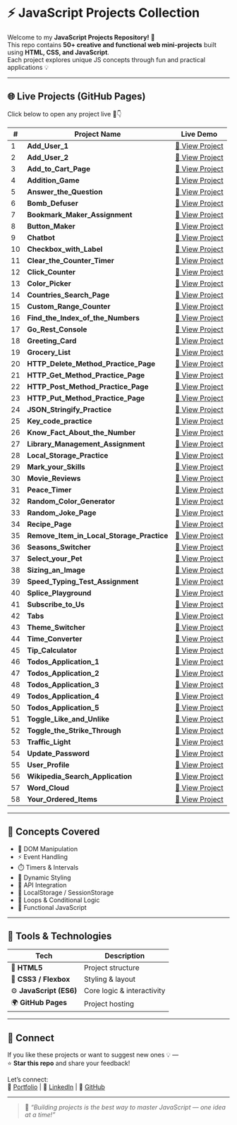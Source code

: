 # ⚡ JavaScript Projects Collection

Welcome to my **JavaScript Projects Repository!** 🚀  
This repo contains **50+ creative and functional web mini-projects** built using **HTML, CSS, and JavaScript**.  
Each project explores unique JS concepts through fun and practical applications 💡

---

## 🌐 Live Projects (GitHub Pages)

Click below to open any project live 🔗👇  

| # | Project Name | Live Demo |
|---|---------------|-----------|
| 1 | **Add_User_1** | [🔗 View Project](https://kranthikailewd.github.io/JavaScript_Projects/Add_User_1) |
| 2 | **Add_User_2** | [🔗 View Project](https://kranthikailewd.github.io/JavaScript_Projects/Add_User_2) |
| 3 | **Add_to_Cart_Page** | [🔗 View Project](https://kranthikailewd.github.io/JavaScript_Projects/Add_to_Cart_Page) |
| 4 | **Addition_Game** | [🔗 View Project](https://kranthikailewd.github.io/JavaScript_Projects/Addition_Game) |
| 5 | **Answer_the_Question** | [🔗 View Project](https://kranthikailewd.github.io/JavaScript_Projects/Answer_the_Question) |
| 6 | **Bomb_Defuser** | [🔗 View Project](https://kranthikailewd.github.io/JavaScript_Projects/Bomb_Defuser) |
| 7 | **Bookmark_Maker_Assignment** | [🔗 View Project](https://kranthikailewd.github.io/JavaScript_Projects/Bookmark_Maker_Assignment) |
| 8 | **Button_Maker** | [🔗 View Project](https://kranthikailewd.github.io/JavaScript_Projects/Button_Maker) |
| 9 | **Chatbot** | [🔗 View Project](https://kranthikailewd.github.io/JavaScript_Projects/Chatbot) |
| 10 | **Checkbox_with_Label** | [🔗 View Project](https://kranthikailewd.github.io/JavaScript_Projects/Checkbox_with_Label) |
| 11 | **Clear_the_Counter_Timer** | [🔗 View Project](https://kranthikailewd.github.io/JavaScript_Projects/Clear_the_Counter_Timer) |
| 12 | **Click_Counter** | [🔗 View Project](https://kranthikailewd.github.io/JavaScript_Projects/Click_Counter) |
| 13 | **Color_Picker** | [🔗 View Project](https://kranthikailewd.github.io/JavaScript_Projects/Color_Picker) |
| 14 | **Countries_Search_Page** | [🔗 View Project](https://kranthikailewd.github.io/JavaScript_Projects/Countries_Search_Page) |
| 15 | **Custom_Range_Counter** | [🔗 View Project](https://kranthikailewd.github.io/JavaScript_Projects/Custom_Range_Counter) |
| 16 | **Find_the_Index_of_the_Numbers** | [🔗 View Project](https://kranthikailewd.github.io/JavaScript_Projects/Find_the_Index_of_the_Numbers) |
| 17 | **Go_Rest_Console** | [🔗 View Project](https://kranthikailewd.github.io/JavaScript_Projects/Go_Rest_Console) |
| 18 | **Greeting_Card** | [🔗 View Project](https://kranthikailewd.github.io/JavaScript_Projects/Greeting_Card) |
| 19 | **Grocery_List** | [🔗 View Project](https://kranthikailewd.github.io/JavaScript_Projects/Grocery_List) |
| 20 | **HTTP_Delete_Method_Practice_Page** | [🔗 View Project](https://kranthikailewd.github.io/JavaScript_Projects/HTTP_Delete_Method_Practice_Page) |
| 21 | **HTTP_Get_Method_Practice_Page** | [🔗 View Project](https://kranthikailewd.github.io/JavaScript_Projects/HTTP_Get_Method_Practice_Page) |
| 22 | **HTTP_Post_Method_Practice_Page** | [🔗 View Project](https://kranthikailewd.github.io/JavaScript_Projects/HTTP_Post_Method_Practice_Page) |
| 23 | **HTTP_Put_Method_Practice_Page** | [🔗 View Project](https://kranthikailewd.github.io/JavaScript_Projects/HTTP_Put_Method_Practice_Page) |
| 24 | **JSON_Stringify_Practice** | [🔗 View Project](https://kranthikailewd.github.io/JavaScript_Projects/JSON_Stringify_Practice) |
| 25 | **Key_code_practice** | [🔗 View Project](https://kranthikailewd.github.io/JavaScript_Projects/Key_code_practice) |
| 26 | **Know_Fact_About_the_Number** | [🔗 View Project](https://kranthikailewd.github.io/JavaScript_Projects/Know_Fact_About_the_Number) |
| 27 | **Library_Management_Assignment** | [🔗 View Project](https://kranthikailewd.github.io/JavaScript_Projects/Library_Management_Assignment) |
| 28 | **Local_Storage_Practice** | [🔗 View Project](https://kranthikailewd.github.io/JavaScript_Projects/Local_Storage_Practice) |
| 29 | **Mark_your_Skills** | [🔗 View Project](https://kranthikailewd.github.io/JavaScript_Projects/Mark_your_Skills) |
| 30 | **Movie_Reviews** | [🔗 View Project](https://kranthikailewd.github.io/JavaScript_Projects/Movie_Reviews) |
| 31 | **Peace_Timer** | [🔗 View Project](https://kranthikailewd.github.io/JavaScript_Projects/Peace_Timer) |
| 32 | **Random_Color_Generator** | [🔗 View Project](https://kranthikailewd.github.io/JavaScript_Projects/Random_Color_Generator) |
| 33 | **Random_Joke_Page** | [🔗 View Project](https://kranthikailewd.github.io/JavaScript_Projects/Random_Joke_Page) |
| 34 | **Recipe_Page** | [🔗 View Project](https://kranthikailewd.github.io/JavaScript_Projects/Recipe_Page) |
| 35 | **Remove_Item_in_Local_Storage_Practice** | [🔗 View Project](https://kranthikailewd.github.io/JavaScript_Projects/Remove_Item_in_Local_Storage_Practice) |
| 36 | **Seasons_Switcher** | [🔗 View Project](https://kranthikailewd.github.io/JavaScript_Projects/Seasons_Switcher) |
| 37 | **Select_your_Pet** | [🔗 View Project](https://kranthikailewd.github.io/JavaScript_Projects/Select_your_Pet) |
| 38 | **Sizing_an_Image** | [🔗 View Project](https://kranthikailewd.github.io/JavaScript_Projects/Sizing_an_Image) |
| 39 | **Speed_Typing_Test_Assignment** | [🔗 View Project](https://kranthikailewd.github.io/JavaScript_Projects/Speed_Typing_Test_Assignment) |
| 40 | **Splice_Playground** | [🔗 View Project](https://kranthikailewd.github.io/JavaScript_Projects/Splice_Playground) |
| 41 | **Subscribe_to_Us** | [🔗 View Project](https://kranthikailewd.github.io/JavaScript_Projects/Subscribe_to_Us) |
| 42 | **Tabs** | [🔗 View Project](https://kranthikailewd.github.io/JavaScript_Projects/Tabs) |
| 43 | **Theme_Switcher** | [🔗 View Project](https://kranthikailewd.github.io/JavaScript_Projects/Theme_Switcher) |
| 44 | **Time_Converter** | [🔗 View Project](https://kranthikailewd.github.io/JavaScript_Projects/Time_Converter) |
| 45 | **Tip_Calculator** | [🔗 View Project](https://kranthikailewd.github.io/JavaScript_Projects/Tip_Calculator) |
| 46 | **Todos_Application_1** | [🔗 View Project](https://kranthikailewd.github.io/JavaScript_Projects/Todos_Application_1) |
| 47 | **Todos_Application_2** | [🔗 View Project](https://kranthikailewd.github.io/JavaScript_Projects/Todos_Application_2) |
| 48 | **Todos_Application_3** | [🔗 View Project](https://kranthikailewd.github.io/JavaScript_Projects/Todos_Application_3) |
| 49 | **Todos_Application_4** | [🔗 View Project](https://kranthikailewd.github.io/JavaScript_Projects/Todos_Application_4) |
| 50 | **Todos_Application_5** | [🔗 View Project](https://kranthikailewd.github.io/JavaScript_Projects/Todos_Application_5) |
| 51 | **Toggle_Like_and_Unlike** | [🔗 View Project](https://kranthikailewd.github.io/JavaScript_Projects/Toggle_Like_and_Unlike) |
| 52 | **Toggle_the_Strike_Through** | [🔗 View Project](https://kranthikailewd.github.io/JavaScript_Projects/Toggle_the_Strike_Through) |
| 53 | **Traffic_Light** | [🔗 View Project](https://kranthikailewd.github.io/JavaScript_Projects/Traffic_Light) |
| 54 | **Update_Password** | [🔗 View Project](https://kranthikailewd.github.io/JavaScript_Projects/Update_Password) |
| 55 | **User_Profile** | [🔗 View Project](https://kranthikailewd.github.io/JavaScript_Projects/User_Profile) |
| 56 | **Wikipedia_Search_Application** | [🔗 View Project](https://kranthikailewd.github.io/JavaScript_Projects/Wikipedia_Search_Application) |
| 57 | **Word_Cloud** | [🔗 View Project](https://kranthikailewd.github.io/JavaScript_Projects/Word_Cloud) |
| 58 | **Your_Ordered_Items** | [🔗 View Project](https://kranthikailewd.github.io/JavaScript_Projects/Your_Ordered_Items) |

---

## 🧠 Concepts Covered

- 🎨 DOM Manipulation  
- ⚡ Event Handling  
- ⏱️ Timers & Intervals  
- 🌈 Dynamic Styling  
- 🧩 API Integration  
- 💾 LocalStorage / SessionStorage  
- 🔁 Loops & Conditional Logic  
- 🧮 Functional JavaScript  

---

## 🧰 Tools & Technologies

| Tech | Description |
|------|--------------|
| 🧱 **HTML5** | Project structure |
| 🎨 **CSS3 / Flexbox** | Styling & layout |
| ⚙️ **JavaScript (ES6)** | Core logic & interactivity |
| 🌍 **GitHub Pages** | Project hosting |

---

## 🤝 Connect

If you like these projects or want to suggest new ones 💡 —  
⭐ **Star this repo** and share your feedback!  

Let’s connect:  
🔗 [Portfolio](https://kranthikaile-portfolio.netlify.app/) | 💼 [LinkedIn](https://www.linkedin.com/in/kranthi-kaile/) | 🐙 [GitHub](https://github.com/kranthikailewd)

---

> 💬 _“Building projects is the best way to master JavaScript — one idea at a time!”_
